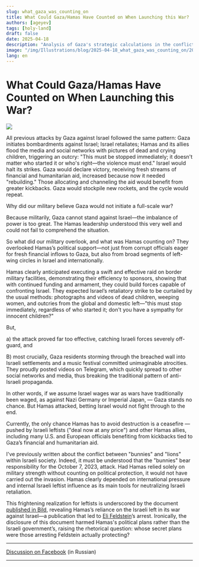 ```yaml
---
slug: what_gaza_was_counting_on
title: What Could Gaza/Hamas Have Counted on When Launching this War?
authors: [ageyev]
tags: [holy-land]
draft: false
date: 2025-04-18
description: "Analysis of Gaza's strategic calculations in the conflict"
image: "/img/Illustrations/blog/2025-04-18_what_gaza_was_counting_on/2025-04-18_what_gaza_was_counting_on-FB.png"
lang: en
---
```


# What Could Gaza/Hamas Have Counted on When Launching this War? 

![](/img/Illustrations/blog/2025-04-18_what_gaza_was_counting_on/2025-04-18_what_gaza_was_counting_on-FB.png)

All previous attacks by Gaza against Israel followed the same pattern: Gaza initiates bombardments against Israel; Israel retaliates; Hamas and its allies flood the media and social networks with pictures of dead and crying children, triggering an outcry: "This must be stopped immediately; it doesn't matter who started it or who's right—the violence must end." Israel would halt its strikes. Gaza would declare victory, receiving fresh streams of financial and humanitarian aid, increased because now it needed "rebuilding." Those allocating and channeling the aid would benefit from greater kickbacks. Gaza would stockpile new rockets, and the cycle would repeat.

Why did our military believe Gaza would not initiate a full-scale war? 

<!--truncate--> 

Because militarily, Gaza cannot stand against Israel—the imbalance of power is too great. The Hamas leadership understood this very well and could not fail to comprehend the situation.

So what did our military overlook, and what was Hamas counting on? They overlooked Hamas’s political support—not just from corrupt officials eager for fresh financial inflows to Gaza, but also from broad segments of left-wing circles in Israel and internationally.

Hamas clearly anticipated executing a swift and effective raid on border military facilities, demonstrating their efficiency to sponsors, showing that with continued funding and armament, they could build forces capable of confronting Israel. They expected Israel’s retaliatory strike to be curtailed by the usual methods: photographs and videos of dead children, weeping women, and outcries from the global and domestic left—"this must stop immediately, regardless of who started it; don't you have a sympathy for innocent children?"

But, 

a) the attack proved far too effective, catching Israeli forces severely off-guard, and 

B) most crucially, Gaza residents storming through the breached wall into Israeli settlements and a music festival committed unimaginable atrocities. They proudly posted videos on Telegram, which quickly spread to other social networks and media, thus breaking the traditional pattern of anti-Israeli propaganda.


In other words, if we assume Israel wages war as wars have traditionally been waged, as against Nazi Germany or Imperial Japan, — Gaza stands no chance. But Hamas attacked, betting Israel would not fight through to the end.

Currently, the only chance Hamas has to avoid destruction is a ceasefire — pushed by Israeli leftists ("deal now at any price") and other Hamas allies, including many U.S. and European officials benefiting from kickbacks tied to Gaza’s financial and humanitarian aid.

I've previously written about the conflict between "bunnies" and "lions" within Israeli society. Indeed, it must be understood that the "bunnies" bear responsibility for the October 7, 2023, attack. Had Hamas relied solely on military strength without counting on political protection, it would not have carried out the invasion. Hamas clearly depended on international pressure and internal Israeli leftist influence as its main tools for neutralizing Israeli retaliation.

This frightening realization for leftists is underscored by the document [published in Bild](https://www.bild.de/politik/inland/bild-exklusiv-zum-schaudern-das-plant-der-hamas-chef-mit-den-geiseln-66d98503c0fd674dd9f5d092), revealing Hamas’s reliance on the Israeli left in its war against Israel—a publication that led to [Eli Feldstein](https://en.wikipedia.org/wiki/Eli_Feldstein)’s arrest. Ironically, the disclosure of this document harmed Hamas's political plans rather than the Israeli government’s, raising the rhetorical question: whose secret plans were those arresting Feldstein actually protecting?

--- 

[Discussion on Facebook](https://www.facebook.com/viktor.ageyev/posts/pfbid0kZo6yBFCYmVJHoh8Z3KzBZLg8a5KamiQAh65o1gFGPC32yTzzCHjTg9A2stxfoqGl) (in Russian)

--- 